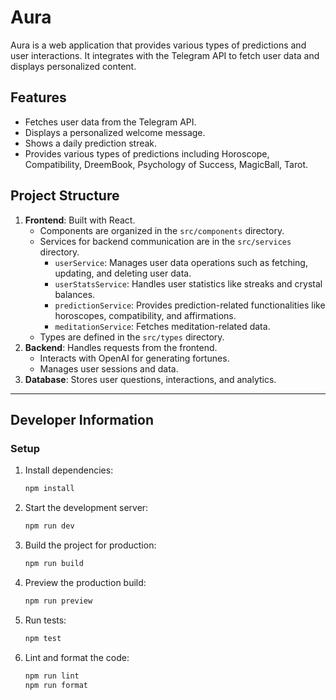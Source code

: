 # Aura

Aura is a web application that provides various types of predictions and user interactions. It integrates with the Telegram API to fetch user data and displays personalized content.

## Features

- Fetches user data from the Telegram API.
- Displays a personalized welcome message.
- Shows a daily prediction streak.
- Provides various types of predictions including Horoscope, Compatibility, DreemBook, Psychology of Success, MagicBall, Tarot.

## Project Structure

1. **Frontend**: Built with React.
   - Components are organized in the `src/components` directory.
   - Services for backend communication are in the `src/services` directory.
     - `userService`: Manages user data operations such as fetching, updating, and deleting user data.
     - `userStatsService`: Handles user statistics like streaks and crystal balances.
     - `predictionService`: Provides prediction-related functionalities like horoscopes, compatibility, and affirmations.
     - `meditationService`: Fetches meditation-related data.
   - Types are defined in the `src/types` directory.
2. **Backend**: Handles requests from the frontend.
   - Interacts with OpenAI for generating fortunes.
   - Manages user sessions and data.
3. **Database**: Stores user questions, interactions, and analytics.

---

## Developer Information
### Setup

1. Install dependencies:
   ```bash
   npm install
   ```

2. Start the development server:
   ```bash
   npm run dev
   ```

3. Build the project for production:
   ```bash
   npm run build
   ```

4. Preview the production build:
   ```bash
   npm run preview
   ```

5. Run tests:
   ```bash
   npm test
   ```

6. Lint and format the code:
   ```bash
   npm run lint
   npm run format
   ```

